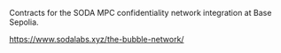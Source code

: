 Contracts for the SODA MPC confidentiality network integration at Base Sepolia.

https://www.sodalabs.xyz/the-bubble-network/